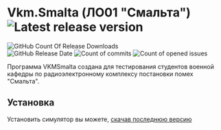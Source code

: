 # Vkm.Smalta (ЛО01 "Смальта") ![Latest release version](https://github-basic-badges.herokuapp.com/release/PicOLinO/VKMSmalta.svg)
![GitHub Count Of Release Downloads](https://github-basic-badges.herokuapp.com/downloads/PicOLinO/VKMSmalta/total.svg)  
![GitHub Release Date](https://img.shields.io/badge/next%20release-september-brightgreen.svg)
![Count of commits](https://github-basic-badges.herokuapp.com/commits/PicOLinO/VKMSmalta.svg)
![Count of opened issues](https://github-basic-badges.herokuapp.com/issues/PicOLinO/VKMSmalta.svg)

Программа VKMSmalta создана для тестирования студентов военной кафедры по радиоэлектронному комплексу постановки помех "Смальта".

## Установка
Установить симулятор вы можете, [скачав последнюю версию](https://github.com/PicOLinO/VKMSmalta/releases)
